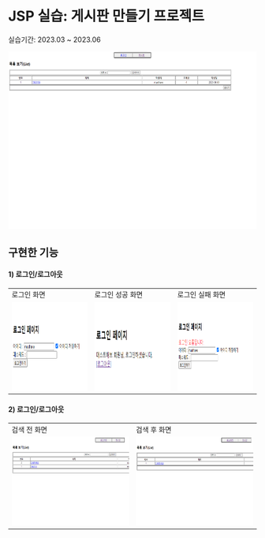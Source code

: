 # JSP 실습: 게시판 만들기 프로젝트

실습기간: 2023.03 ~ 2023.06

<img src = "img/게시판.png" width="640" height="360">

## 구현한 기능

#### 1) 로그인/로그아웃
<table>
  <tr>
    <td>로그인 화면</td>
    <td>로그인 성공 화면</td>
    <td>로그인 실패 화면</td>
  </tr>
  <tr>
    <td><img src = "img/로그인01.png" width = "320" height = 180"</td>
    <td><img src = "img/로그인02.png" width = "320" height = 180"</td>
    <td><img src = "img/로그인03.png" width = "320" height = 180"</td>
  </tr>
</table>

#### 2) 로그인/로그아웃
<table>
  <tr>
    <td>검색 전 화면</td>
    <td>검색 후 화면</td>
  </tr>
  <tr>
    <td><img src = "img/검색01.png" width = "320" height = 180"</td>
    <td><img src = "img/검색02.png" width = "320" height = 180"</td>
  </tr>
</table>



